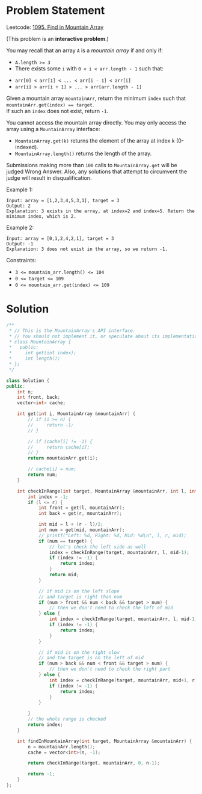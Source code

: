 
# Problem Statement

Leetcode: [1095. Find in Mountain Array](https://leetcode.com/problems/find-in-mountain-array/)

(This problem is an **interactive problem**.)

You may recall that an array `A` is a *mountain array* if and only if:
- `A.length >= 3`
- There exists some `i` with `0 < i < arr.length - 1` such that:
* `arr[0] < arr[1] < ... < arr[i - 1] < arr[i]`
* `arr[i] > arr[i + 1] > ... > arr[arr.length - 1]`

Given a mountain array `mountainArr`, return the minimum `index` such that `mountainArr.get(index) == target`.  
If such an `index` does not exist, return `-1`.

You cannot access the mountain array directly. You may only access the array using a `MountainArray` interface:

* `MountainArray.get(k)` returns the element of the array at index k (0-indexed).
* `MountainArray.length()` returns the length of the array.

Submissions making more than `100` calls to `MountainArray.get` will be judged Wrong Answer. Also, any solutions that attempt to circumvent the judge will result in disqualification.




Example 1:

    Input: array = [1,2,3,4,5,3,1], target = 3
    Output: 2
    Explanation: 3 exists in the array, at index=2 and index=5. Return the minimum index, which is 2.

Example 2:

    Input: array = [0,1,2,4,2,1], target = 3
    Output: -1
    Explanation: 3 does not exist in the array, so we return -1.

Constraints:

* `3 <= mountain_arr.length() <= 104`
* `0 <= target <= 109`
* `0 <= mountain_arr.get(index) <= 109`

# Solution

```cpp
/**
 * // This is the MountainArray's API interface.
 * // You should not implement it, or speculate about its implementation
 * class MountainArray {
 *   public:
 *     int get(int index);
 *     int length();
 * };
 */

class Solution {
public:
    int n;
    int front, back;
    vector<int> cache;

    int get(int i, MountainArray &mountainArr) {
        // if (i >= n) {
        //     return -1;
        // }

        // if (cache[i] != -1) {
        //     return cache[i];
        // }
        return mountainArr.get(i);

        // cache[i] = num;
        return num;
    }

    int checkInRange(int target, MountainArray &mountainArr, int l, int r) {
        int index = -1;
        if (l <= r) {
            int front = get(l, mountainArr);
            int back = get(r, mountainArr);

            int mid = l + (r - l)/2;
            int num = get(mid, mountainArr);
            // printf("Left: %d, Right: %d, Mid: %d\n", l, r, mid);
            if (num == target) {
                // let's check the left side as well
                index = checkInRange(target, mountainArr, l, mid-1);
                if (index != -1) {
                    return index;
                }
                return mid;
            }

            // if mid is on the left slope
            // and target is right than num
            if (num > front && num < back && target > num) {
                // then we don't need to check the left of mid
            } else {
                int index = checkInRange(target, mountainArr, l, mid-1);
                if (index != -1) {
                    return index;
                }
            }

            // if mid is on the right slow
            // and the target is on the left of mid
            if (num > back && num < front && target > num) {
                // then we don't need to check the right part
            } else {
                int index = checkInRange(target, mountainArr, mid+1, r);
                if (index != -1) {
                    return index;
                }
            }

        }
        // the whole range is checked
        return index;
    }

    int findInMountainArray(int target, MountainArray &mountainArr) {
        n = mountainArr.length();
        cache = vector<int>(n, -1);

        return checkInRange(target, mountainArr, 0, n-1);

        return -1;
    }
};
```